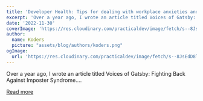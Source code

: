 ```yaml
---
title: 'Developer Health: Tips for dealing with workplace anxieties and imposter syndrome'
excerpt: 'Over a year ago, I wrote an article titled Voices of Gatsby: Fighting Back Against Imposter Syndrome....'
date: '2022-11-30'
coverImage: 'https://res.cloudinary.com/practicaldev/image/fetch/s--8JsEdD8l--/c_imagga_scale,f_auto,fl_progressive,h_420,q_auto,w_1000/https://dev-to-uploads.s3.amazonaws.com/uploads/articles/0c89v3jntyv2w9stvukl.jpg'
author:
  name: Koders
  picture: "assets/blog/authors/koders.png"
ogImage:
  url: 'https://res.cloudinary.com/practicaldev/image/fetch/s--8JsEdD8l--/c_imagga_scale,f_auto,fl_progressive,h_420,q_auto,w_1000/https://dev-to-uploads.s3.amazonaws.com/uploads/articles/0c89v3jntyv2w9stvukl.jpg'
---
```


Over a year ago, I wrote an article titled Voices of Gatsby: Fighting Back Against Imposter Syndrome....

[Read more](https://dev.to/codergirl1991/developer-health-tips-for-dealing-with-workplace-anxieties-and-imposter-syndrome-4i46)
